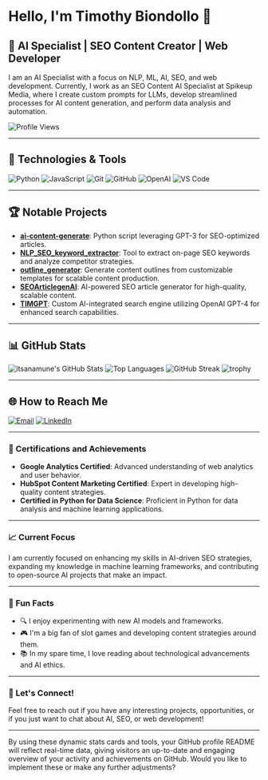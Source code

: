# Hello, I'm Timothy Biondollo 👋

## 🚀 AI Specialist | SEO Content Creator | Web Developer

I am an AI Specialist with a focus on NLP, ML, AI, SEO, and web development. Currently, I work as an SEO Content AI Specialist at Spikeup Media, where I create custom prompts for LLMs, develop streamlined processes for AI content generation, and perform data analysis and automation.

![Profile Views](https://komarev.com/ghpvc/?username=itsanamune&color=blueviolet)

---

## 🔧 Technologies & Tools

![Python](https://img.shields.io/badge/-Python-333333?style=flat&logo=python)
![JavaScript](https://img.shields.io/badge/-JavaScript-333333?style=flat&logo=javascript)
![Git](https://img.shields.io/badge/-Git-333333?style=flat&logo=git)
![GitHub](https://img.shields.io/badge/-GitHub-333333?style=flat&logo=github)
![OpenAI](https://img.shields.io/badge/-OpenAI-333333?style=flat&logo=openai)
![VS Code](https://img.shields.io/badge/-VS_Code-333333?style=flat&logo=visual-studio-code)

---

## 🏆 Notable Projects

- [**ai-content-generate**](https://github.com/itsanamune/ai-content-generate): Python script leveraging GPT-3 for SEO-optimized articles.
- [**NLP_SEO_keyword_extractor**](https://github.com/itsanamune/NLP_SEO_keyword_extractor): Tool to extract on-page SEO keywords and analyze competitor strategies.
- [**outline_generator**](https://github.com/itsanamune/outline_generator): Generate content outlines from customizable templates for scalable content production.
- [**SEOArticlegenAI**](https://github.com/itsanamune/SEOArticlegenAI): AI-powered SEO article generator for high-quality, scalable content.
- [**TIMGPT**](https://github.com/itsanamune/TIMGPT): Custom AI-integrated search engine utilizing OpenAI GPT-4 for enhanced search capabilities.

---

## 📊 GitHub Stats

![itsanamune's GitHub Stats](https://github-readme-stats.vercel.app/api?username=itsanamune&show_icons=true&theme=radical&count_private=true&include_all_commits=true)
![Top Languages](https://github-readme-stats.vercel.app/api/top-langs/?username=itsanamune&layout=compact&theme=radical)
![GitHub Streak](https://github-readme-streak-stats.herokuapp.com/?user=itsanamune&theme=radical)
![trophy](https://github-profile-trophy.vercel.app/?username=itsanamune&theme=onedark)

---

## 🌐 How to Reach Me

[![Email](https://img.shields.io/badge/Email-itsanamune%40gmail.com-blue)](mailto:itsanamune@gmail.com)
[![LinkedIn](https://img.shields.io/badge/LinkedIn-Timothy%20Biondollo-blue)](https://linkedin.com/in/timothy-biondollo)

---

### 🏅 Certifications and Achievements

- **Google Analytics Certified**: Advanced understanding of web analytics and user behavior.
- **HubSpot Content Marketing Certified**: Expert in developing high-quality content strategies.
- **Certified in Python for Data Science**: Proficient in Python for data analysis and machine learning applications.

---

### 📈 Current Focus

I am currently focused on enhancing my skills in AI-driven SEO strategies, expanding my knowledge in machine learning frameworks, and contributing to open-source AI projects that make an impact.

---

### 🤖 Fun Facts

- 🔍 I enjoy experimenting with new AI models and frameworks.
- 🎮 I'm a big fan of slot games and developing content strategies around them.
- 📚 In my spare time, I love reading about technological advancements and AI ethics.

---

### 🚀 Let's Connect!

Feel free to reach out if you have any interesting projects, opportunities, or if you just want to chat about AI, SEO, or web development!

---

By using these dynamic stats cards and tools, your GitHub profile README will reflect real-time data, giving visitors an up-to-date and engaging overview of your activity and achievements on GitHub. Would you like to implement these or make any further adjustments?
